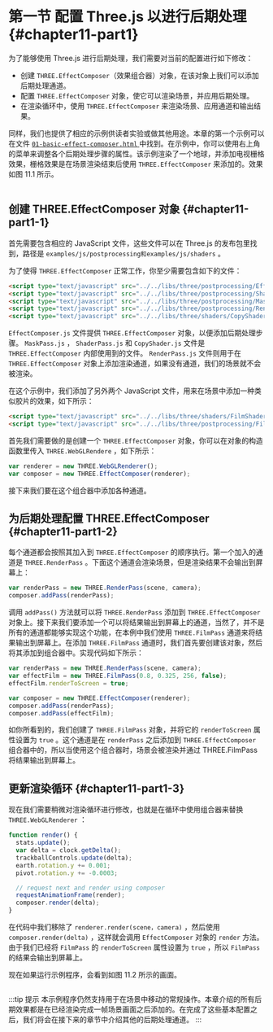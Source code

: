 # 第一节 配置 Three.js 以进行后期处理 {#chapter11-part1}

为了能够使用 Three.js 进行后期处理，我们需要对当前的配置进行如下修改：

* 创建 `THREE.EffectComposer`（效果组合器）对象，在该对象上我们可以添加后期处理通道。
* 配置 `THREE.EffectComposer` 对象，使它可以渲染场景，并应用后期处理。
* 在渲染循环中，使用 `THREE.EffectComposer` 来渲染场景、应用通道和输出结果。

同样，我们也提供了相应的示例供读者实验或做其他用途。本章的第一个示例可以在文件 [ `01-basic-effect-composer.html` ](/example/chapter11/01-basic-effect-composer) 中找到。在示例中，你可以使用右上角的菜单来调整各个后期处理步骤的属性。该示例渲染了一个地球，并添加电视栅格效果，栅格效果是在场景渲染结束后使用 `THREE.EffectComposer` 来添加的。效果如图 11.1 所示。

<Image :index="1" />

## 创建 THREE.EffectComposer 对象 {#chapter11-part1-1}

首先需要包含相应的 JavaScript 文件，这些文件可以在 Three.js 的发布包里找到，路径是 `examples/js/postprocessing和examples/js/shaders` 。

为了使得 `THREE.EffectComposer` 正常工作，你至少需要包含如下的文件：

```html
<script type="text/javascript" src="../../libs/three/postprocessing/EffectComposer.js"></script>
<script type="text/javascript" src="../../libs/three/postprocessing/ShaderPass.js"></script>
<script type="text/javascript" src="../../libs/three/postprocessing/MaskPass.js"></script>
<script type="text/javascript" src="../../libs/three/postprocessing/RenderPass.js"></script>
<script type="text/javascript" src="../../libs/three/shaders/CopyShader.js"></script>
```

`EffectComposer.js` 文件提供 `THREE.EffectComposer` 对象，以便添加后期处理步骤。 `MaskPass.js` ， `ShaderPass.js` 和 `CopyShader.js` 文件是 `THREE.EffectComposer` 内部使用到的文件。 `RenderPass.js` 文件则用于在 `THREE.EffectComposer` 对象上添加渲染通道，如果没有通道，我们的场景就不会被渲染。

在这个示例中，我们添加了另外两个 JavaScript 文件，用来在场景中添加一种类似胶片的效果，如下所示：

```html
<script type="text/javascript" src="../../libs/three/shaders/FilmShader.js"></script>
<script type="text/javascript" src="../../libs/three/postprocessing/FilmPass.js"></script>
```

首先我们需要做的是创建一个 `THREE.EffectComposer` 对象，你可以在对象的构造函数里传入 `THREE.WebGLRendere` ，如下所示：

```js
var renderer = new THREE.WebGLRenderer();
var composer = new THREE.EffectComposer(renderer);
```

接下来我们要在这个组合器中添加各种通道。

## 为后期处理配置 THREE.EffectComposer {#chapter11-part1-2}

每个通道都会按照其加入到 `THREE.EffectComposer` 的顺序执行。第一个加入的通道是 `THREE.RenderPass` 。下面这个通道会渲染场景，但是渲染结果不会输出到屏幕上：

```js
var renderPass = new THREE.RenderPass(scene, camera);
composer.addPass(renderPass);
```

调用 `addPass()` 方法就可以将 `THREE.RenderPass` 添加到 `THREE.EffectComposer` 对象上。接下来我们要添加一个可以将结果输出到屏幕上的通道，当然了，并不是所有的通道都能够实现这个功能，在本例中我们使用 `THREE.FilmPass` 通道来将结果输出到屏幕上。在添加 `THREE.FilmPass` 通道时，我们首先要创建该对象，然后将其添加到组合器中。实现代码如下所示：

```js
var renderPass = new THREE.RenderPass(scene, camera);
var effectFilm = new THREE.FilmPass(0.8, 0.325, 256, false);
effectFilm.renderToScreen = true;

var composer = new THREE.EffectComposer(renderer);
composer.addPass(renderPass);
composer.addPass(effectFilm);
```

如你所看到的，我们创建了 `THREE.FilmPass` 对象，并将它的 `renderToScreen` 属性设置为 `true` 。这个通道是在 `renderPass` 之后添加到 `THREE.EffectComposer` 组合器中的，所以当使用这个组合器时，场景会被渲染并通过 THREE.FilmPass 将结果输出到屏幕上。

## 更新渲染循环 {#chapter11-part1-3}

现在我们需要稍微对渲染循环进行修改，也就是在循环中使用组合器来替换 `THREE.WebGLRenderer` ：

```js
function render() {
  stats.update();
  var delta = clock.getDelta();
  trackballControls.update(delta);
  earth.rotation.y += 0.001;
  pivot.rotation.y += -0.0003;

  // request next and render using composer
  requestAnimationFrame(render);
  composer.render(delta);
}
```

在代码中我们移除了 `renderer.render(scene，camera)` ，然后使用 `composer.render(delta)` ，这样就会调用 `EffectComposer` 对象的 `render` 方法。由于我们已经将 `FilmPass` 的 `renderToScreen` 属性设置为 `true` ，所以 `FilmPass` 的结果会输出到屏幕上。

现在如果运行示例程序，会看到如图 11.2 所示的画面。

<Image :index="2" />

:::tip 提示
本示例程序仍然支持用于在场景中移动的常规操作。本章介绍的所有后期效果都是在已经渲染完成一帧场景画面之后添加的。在完成了这些基本配置之后，我们将会在接下来的章节中介绍其他的后期处理通道。
:::
